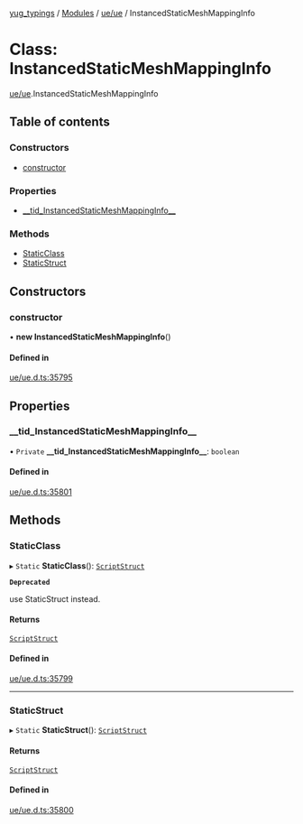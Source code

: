 [yug_typings](../README.md) / [Modules](../modules.md) / [ue/ue](../modules/ue_ue.md) / InstancedStaticMeshMappingInfo

# Class: InstancedStaticMeshMappingInfo

[ue/ue](../modules/ue_ue.md).InstancedStaticMeshMappingInfo

## Table of contents

### Constructors

- [constructor](ue_ue.InstancedStaticMeshMappingInfo.md#constructor)

### Properties

- [\_\_tid\_InstancedStaticMeshMappingInfo\_\_](ue_ue.InstancedStaticMeshMappingInfo.md#__tid_instancedstaticmeshmappinginfo__)

### Methods

- [StaticClass](ue_ue.InstancedStaticMeshMappingInfo.md#staticclass)
- [StaticStruct](ue_ue.InstancedStaticMeshMappingInfo.md#staticstruct)

## Constructors

### constructor

• **new InstancedStaticMeshMappingInfo**()

#### Defined in

[ue/ue.d.ts:35795](https://github.com/YugMetaverse/yug_typings/blob/25cad34/ue/ue.d.ts#L35795)

## Properties

### \_\_tid\_InstancedStaticMeshMappingInfo\_\_

• `Private` **\_\_tid\_InstancedStaticMeshMappingInfo\_\_**: `boolean`

#### Defined in

[ue/ue.d.ts:35801](https://github.com/YugMetaverse/yug_typings/blob/25cad34/ue/ue.d.ts#L35801)

## Methods

### StaticClass

▸ `Static` **StaticClass**(): [`ScriptStruct`](ue_ue.ScriptStruct.md)

**`Deprecated`**

use StaticStruct instead.

#### Returns

[`ScriptStruct`](ue_ue.ScriptStruct.md)

#### Defined in

[ue/ue.d.ts:35799](https://github.com/YugMetaverse/yug_typings/blob/25cad34/ue/ue.d.ts#L35799)

___

### StaticStruct

▸ `Static` **StaticStruct**(): [`ScriptStruct`](ue_ue.ScriptStruct.md)

#### Returns

[`ScriptStruct`](ue_ue.ScriptStruct.md)

#### Defined in

[ue/ue.d.ts:35800](https://github.com/YugMetaverse/yug_typings/blob/25cad34/ue/ue.d.ts#L35800)

